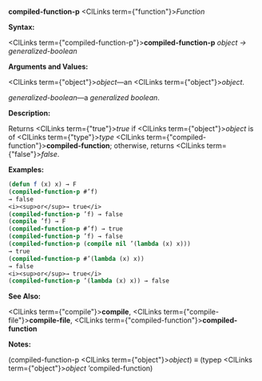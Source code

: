 **compiled-function-p** <ClLinks  term={"function"}><i>Function</i></ClLinks> 



**Syntax:** 



<ClLinks  term={"compiled-function-p"}><b>compiled-function-p</b></ClLinks> *object → generalized-boolean* 



**Arguments and Values:** 



<ClLinks  term={"object"}><i>object</i></ClLinks>—an <ClLinks  term={"object"}><i>object</i></ClLinks>. 



*generalized-boolean*—a *generalized boolean*. 



**Description:** 



Returns <ClLinks  term={"true"}><i>true</i></ClLinks> if <ClLinks  term={"object"}><i>object</i></ClLinks> is of <ClLinks  term={"type"}><i>type</i></ClLinks> <ClLinks  term={"compiled-function"}><b>compiled-function</b></ClLinks>; otherwise, returns <ClLinks  term={"false"}><i>false</i></ClLinks>. 















**Examples:**
```lisp
(defun f (x) x) → F 
(compiled-function-p #’f) 
→ false 
<i><sup>or</sup>→ true</i> 
(compiled-function-p ’f) → false 
(compile ’f) → F 
(compiled-function-p #’f) → true 
(compiled-function-p ’f) → false 
(compiled-function-p (compile nil ’(lambda (x) x))) 
→ true 
(compiled-function-p #’(lambda (x) x)) 
→ false 
<i><sup>or</sup>→ true</i> 
(compiled-function-p ’(lambda (x) x)) → false 
```
**See Also:** 



<ClLinks  term={"compile"}><b>compile</b></ClLinks>, <ClLinks  term={"compile-file"}><b>compile-file</b></ClLinks>, <ClLinks  term={"compiled-function"}><b>compiled-function</b></ClLinks> 



**Notes:** 



(compiled-function-p <ClLinks  term={"object"}><i>object</i></ClLinks>) *≡* (typep <ClLinks  term={"object"}><i>object</i></ClLinks> ’compiled-function) 



